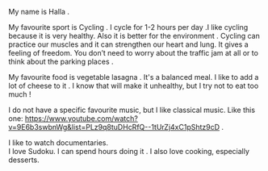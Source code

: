 My name is Halla .

My favourite sport is Cycling .
I cycle for 1-2 hours per day .I like cycling because it is very healthy. Also it is better for the environment .
Cycling can practice our muscles and it can strengthen our heart and lung. It gives a feeling of freedom. 
You don’t need to worry about the traffic jam at all or to think about the parking places .

My favourite food is vegetable lasagna .
It's a balanced meal. I like to add a lot of cheese to it .
I know that will make it unhealthy, but I try not to eat too much !

I do not have a specific favourite music, but I like classical music.
Like this one:
https://www.youtube.com/watch?v=9E6b3swbnWg&list=PLz9q8tuDHcRfQ--1tUrZj4xC1pShtz9cD .

I like to watch documentaries.  
I love Sudoku. I can spend hours doing it .
I also love cooking, especially desserts.
